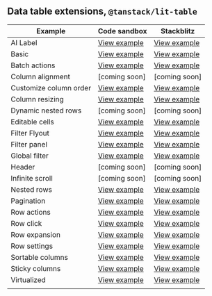 ## Data table extensions, `@tanstack/lit-table`

| Example                | Code sandbox                                                                                                                    | Stackblitz                                                                                                                    |
| ---------------------- | ------------------------------------------------------------------------------------------------------------------------------- | ----------------------------------------------------------------------------------------------------------------------------- |
| AI Label               | [View example](https://codesandbox.io/s/github/carbon-design-system/tanstack-carbon/tree/main/web-components/ai-label)          | [View example](https://stackblitz.com/github/carbon-design-system/tanstack-carbon/tree/main/web-components/ai-label)          |
| Basic                  | [View example](https://codesandbox.io/s/github/carbon-design-system/tanstack-carbon/tree/main/web-components/basic)             | [View example](https://stackblitz.com/github/carbon-design-system/tanstack-carbon/tree/main/web-components/basic)             |
| Batch actions          | [View example](https://codesandbox.io/s/github/carbon-design-system/tanstack-carbon/tree/main/web-components/batch-actions)     | [View example](https://stackblitz.com/github/carbon-design-system/tanstack-carbon/tree/main/web-components/batch-actions)     |
| Column alignment       | [coming soon]                                                                                                                   | [coming soon]                                                                                                                 |
| Customize column order | [View example](https://codesandbox.io/s/github/carbon-design-system/tanstack-carbon/tree/main/web-components/customize-columns) | [View example](https://stackblitz.com/github/carbon-design-system/tanstack-carbon/tree/main/web-components/customize-columns) |
| Column resizing        | [View example](https://codesandbox.io/s/github/carbon-design-system/tanstack-carbon/tree/main/web-components/resizing)          | [View example](https://stackblitz.com/github/carbon-design-system/tanstack-carbon/tree/main/web-components/resizing)          |
| Dynamic nested rows    | [coming soon]                                                                                                                   | [coming soon]                                                                                                                 |
| Editable cells         | [View example](https://codesandbox.io/s/github/carbon-design-system/tanstack-carbon/tree/main/web-components/editable-cells)    | [View example](https://stackblitz.com/github/carbon-design-system/tanstack-carbon/tree/main/web-components/editable-cells)    |
| Filter Flyout          | [View example](https://codesandbox.io/s/github/carbon-design-system/tanstack-carbon/tree/main/web-components/filter-flyout)     | [View example](https://stackblitz.com/github/carbon-design-system/tanstack-carbon/tree/main/web-components/filter-flyout)     |
| Filter panel           | [View example](https://codesandbox.io/s/github/carbon-design-system/tanstack-carbon/tree/main/web-components/filter-panel)      | [View example](https://stackblitz.com/github/carbon-design-system/tanstack-carbon/tree/main/web-components/filter-panel)      |
| Global filter          | [View example](https://codesandbox.io/s/github/carbon-design-system/tanstack-carbon/tree/main/web-components/global-filter)     | [View example](https://stackblitz.com/github/carbon-design-system/tanstack-carbon/tree/main/web-components/global-filter)     |
| Header                 | [coming soon]                                                                                                                   | [coming soon]                                                                                                                 |
| Infinite scroll        | [coming soon]                                                                                                                   | [coming soon]                                                                                                                 |
| Nested rows            | [View example](https://codesandbox.io/s/github/carbon-design-system/tanstack-carbon/tree/main/web-components/nested-rows)       | [View example](https://stackblitz.com/github/carbon-design-system/tanstack-carbon/tree/main/web-components/nested-rows)       |
| Pagination             | [View example](https://codesandbox.io/s/github/carbon-design-system/tanstack-carbon/tree/main/web-components/pagination)        | [View example](https://stackblitz.com/github/carbon-design-system/tanstack-carbon/tree/main/web-components/pagination)        |
| Row actions            | [View example](https://codesandbox.io/s/github/carbon-design-system/tanstack-carbon/tree/main/web-components/row-actions)       | [View example](https://stackblitz.com/github/carbon-design-system/tanstack-carbon/tree/main/web-components/row-actions)       |
| Row click              | [View example](https://codesandbox.io/p/sandbox/github/carbon-design-system/tanstack-carbon/tree/main/web-components/row-click) | [View example](https://stackblitz.com/github/carbon-design-system/tanstack-carbon/tree/main/web-components/row-click)         |
| Row expansion          | [View example](https://codesandbox.io/s/github/carbon-design-system/tanstack-carbon/tree/main/web-components/row-expansion)     | [View example](https://stackblitz.com/github/carbon-design-system/tanstack-carbon/tree/main/web-components/row-expansion)     |
| Row settings           | [View example](https://codesandbox.io/s/github/carbon-design-system/tanstack-carbon/tree/main/web-components/row-settings)      | [View example](https://stackblitz.com/github/carbon-design-system/tanstack-carbon/tree/main/web-components/row-settings)      |
| Sortable columns       | [View example](https://codesandbox.io/s/github/carbon-design-system/tanstack-carbon/tree/main/web-components/sortable)          | [View example](https://stackblitz.com/github/carbon-design-system/tanstack-carbon/tree/main/web-components/sortable)          |
| Sticky columns         | [View example](https://codesandbox.io/s/github/carbon-design-system/tanstack-carbon/tree/main/web-components/sticky-columns)    | [View example](https://stackblitz.com/github/carbon-design-system/tanstack-carbon/tree/main/web-components/sticky-columns)    |
| Virtualized            | [View example](https://codesandbox.io/s/github/carbon-design-system/tanstack-carbon/tree/main/web-components/virtual)           | [View example](https://stackblitz.com/github/carbon-design-system/tanstack-carbon/tree/main/web-components/virtual)           |
|                        |
